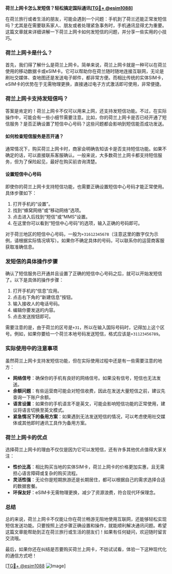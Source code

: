 **荷兰上网卡怎么发短信？轻松搞定国际通讯[[TG💪+ @esim1088](https://t.me/s/esim1088)]**

在荷兰旅行或者生活的朋友，可能会遇到一个问题：手机到了荷兰还能正常发短信吗？尤其是在需要联系家人、朋友或者处理紧急事务时，手机通讯显得尤为重要。这篇文章就来详细讲解一下荷兰上网卡如何发短信的问题，并分享一些实用的小技巧。

### 荷兰上网卡是什么？

首先，我们得了解什么是荷兰上网卡。简单来说，荷兰上网卡就是一种可以在荷兰使用的移动数据卡或eSIM卡。它可以帮助你在荷兰随时随地连接互联网，无论是刷社交媒体、查地图还是发送电子邮件，都非常方便。而相比传统的实体SIM卡，eSIM卡的优势在于无需物理更换，直接通过电子方式激活即可使用，非常便捷。

### 荷兰上网卡支持发短信吗？

答案是肯定的！荷兰上网卡不仅可以用来上网，还支持发短信功能。不过，在实际操作中，可能会有一些小细节需要注意。比如，你的荷兰上网卡是否已经开通了短信服务？是否正确设置了短信中心号码？这些问题都会影响到短信能否成功发送。

#### 如何检查短信服务是否开通？

通常情况下，购买荷兰上网卡时，商家会明确告知该卡是否支持短信功能。如果不确定的话，可以直接联系客服确认。一般来说，大多数荷兰上网卡都支持短信服务，但为了保险起见，最好在购买前咨询清楚。

#### 设置短信中心号码

即使你的荷兰上网卡支持短信功能，也需要正确设置短信中心号码才能正常使用。具体步骤如下：

1. 打开手机的“设置”。
2. 找到“蜂窝网络”或“移动网络”选项。
3. 点击进入后找到“短信”或“MMS”设置。
4. 在这里你可以看到“短信中心号码”的选项，输入正确的号码即可。

对于荷兰地区的短信中心号码，一般为`+31612345678`（注意这里的数字仅为示例，请根据实际情况填写）。如果你不确定具体的号码，可以联系你的运营商客服获取准确信息。

### 发短信的具体操作步骤

确认了短信服务已开通并且设置了正确的短信中心号码之后，就可以开始发短信了。以下是具体的操作步骤：

1. 打开手机的“信息”应用。
2. 点击右下角的“新建信息”按钮。
3. 输入接收人的电话号码。
4. 编辑你要发送的内容。
5. 点击发送按钮即可。

需要注意的是，由于荷兰的区号是`+31`，所以在输入国际号码时，记得加上这个区号。例如，如果你要给一个荷兰本地号码发送短信，格式应该是`+31123456789`。

### 实际使用中的注意事项

虽然荷兰上网卡支持发短信功能，但在实际使用过程中还是有一些需要注意的地方：

- **网络信号**：确保你的手机有良好的网络信号。如果没有信号，短信也无法发送。
- **余额问题**：有些运营商可能会对短信收费，因此在发送大量短信之前，建议先查询一下账户余额。
- **语言设置**：如果你的手机语言不是英文，可能会影响短信功能的正常使用，建议将语言切换至英文模式。
- **紧急情况下的备用方案**：如果遇到无法发送短信的情况，可以考虑使用社交媒体或其他即时通讯工具作为备用方案。

### 荷兰上网卡的优点

选择荷兰上网卡的理由不仅仅是因为它可以发短信，还有许多其他优点值得大家关注：

- **性价比高**：相比购买当地的实体SIM卡，荷兰上网卡的价格更加实惠，且无需担心语言障碍或复杂的购买流程。
- **灵活性强**：无论你是短期旅游还是长期居住，都可以根据自己的需求选择合适的数据套餐。
- **环保友好**：eSIM卡无需物理更换，减少了资源浪费，符合现代环保理念。

### 总结

总的来说，荷兰上网卡不仅能让你在荷兰畅游无阻地使用互联网，还能够轻松实现短信发送功能。只要按照上述步骤正确设置和操作，就能顺利解决通讯问题。希望这篇文章能帮助到正在荷兰旅行或生活的朋友们！如果有任何疑问，欢迎随时留言交流哦。

最后，如果你还在纠结是否要购买荷兰上网卡，不妨试试看，体验一下这种现代化的通信方式吧！

[[TG💪+ @esim1088](https://t.me/s/esim1088) ![Image](https://i.postimg.cc/4NQfJmqS/Snipaste-2025-05-13-00-14-12.png)]